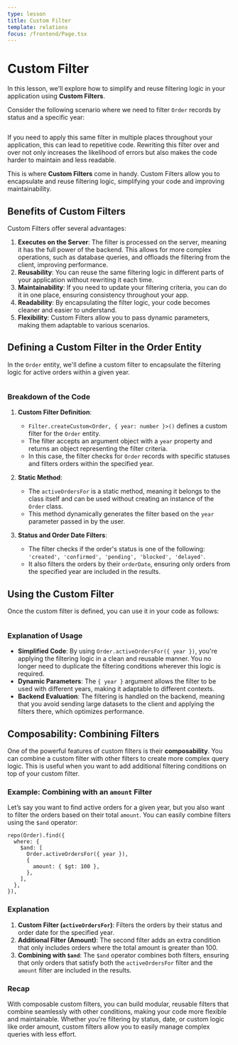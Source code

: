 ```yaml
---
type: lesson
title: Custom Filter
template: relations
focus: /frontend/Page.tsx
---
```


# Custom Filter

In this lesson, we'll explore how to simplify and reuse filtering logic in your application using **Custom Filters**.

Consider the following scenario where we need to filter `Order` records by status and a specific year:

```file:/frontend/Page.tsx title="frontend/Page.tsx" collapse={1-5,21-100} {11-17}

```

If you need to apply this same filter in multiple places throughout your application, this can lead to repetitive code. Rewriting this filter over and over not only increases the likelihood of errors but also makes the code harder to maintain and less readable.

This is where **Custom Filters** come in handy. Custom Filters allow you to encapsulate and reuse filtering logic, simplifying your code and improving maintainability.

## Benefits of Custom Filters

Custom Filters offer several advantages:

1. **Executes on the Server**: The filter is processed on the server, meaning it has the full power of the backend. This allows for more complex operations, such as database queries, and offloads the filtering from the client, improving performance.
2. **Reusability**: You can reuse the same filtering logic in different parts of your application without rewriting it each time.
3. **Maintainability**: If you need to update your filtering criteria, you can do it in one place, ensuring consistency throughout your app.
4. **Readability**: By encapsulating the filter logic, your code becomes cleaner and easier to understand.
5. **Flexibility**: Custom Filters allow you to pass dynamic parameters, making them adaptable to various scenarios.

## Defining a Custom Filter in the Order Entity

In the `Order` entity, we'll define a custom filter to encapsulate the filtering logic for active orders within a given year.

```solution:/shared/Order.ts title="shared/Order.ts" collapse={1-9,11-28} add={30-40}

```

### Breakdown of the Code

1. **Custom Filter Definition**:

   - `Filter.createCustom<Order, { year: number }>()` defines a custom filter for the `Order` entity.
   - The filter accepts an argument object with a `year` property and returns an object representing the filter criteria.
   - In this case, the filter checks for `Order` records with specific statuses and filters orders within the specified year.

2. **Static Method**:

   - The `activeOrdersFor` is a static method, meaning it belongs to the class itself and can be used without creating an instance of the `Order` class.
   - This method dynamically generates the filter based on the `year` parameter passed in by the user.

3. **Status and Order Date Filters**:
   - The filter checks if the order's status is one of the following: `'created', 'confirmed', 'pending', 'blocked', 'delayed'`.
   - It also filters the orders by their `orderDate`, ensuring only orders from the specified year are included in the results.

## Using the Custom Filter

Once the custom filter is defined, you can use it in your code as follows:

```solution:/frontend/Page.tsx title="shared/Page.tsx" collapse={1-5,15-100} add={11}

```

### Explanation of Usage

- **Simplified Code**: By using `Order.activeOrdersFor({ year })`, you're applying the filtering logic in a clean and reusable manner. You no longer need to duplicate the filtering conditions wherever this logic is required.
- **Dynamic Parameters**: The `{ year }` argument allows the filter to be used with different years, making it adaptable to different contexts.
- **Backend Evaluation**: The filtering is handled on the backend, meaning that you avoid sending large datasets to the client and applying the filters there, which optimizes performance.

## Composability: Combining Filters

One of the powerful features of custom filters is their **composability**. You can combine a custom filter with other filters to create more complex query logic. This is useful when you want to add additional filtering conditions on top of your custom filter.

### Example: Combining with an `amount` Filter

Let’s say you want to find active orders for a given year, but you also want to filter the orders based on their total `amount`. You can easily combine filters using the `$and` operator:

```tsx
repo(Order).find({
  where: {
    $and: [
      Order.activeOrdersFor({ year }),
      {
        amount: { $gt: 100 },
      },
    ],
  },
}),
```

### Explanation

1. **Custom Filter (`activeOrdersFor`)**: Filters the orders by their status and order date for the specified year.
2. **Additional Filter (Amount)**: The second filter adds an extra condition that only includes orders where the total amount is greater than 100.
3. **Combining with `$and`**: The `$and` operator combines both filters, ensuring that only orders that satisfy both the `activeOrdersFor` filter and the `amount` filter are included in the results.

### Recap

With composable custom filters, you can build modular, reusable filters that combine seamlessly with other conditions, making your code more flexible and maintainable. Whether you're filtering by status, date, or custom logic like order amount, custom filters allow you to easily manage complex queries with less effort.
